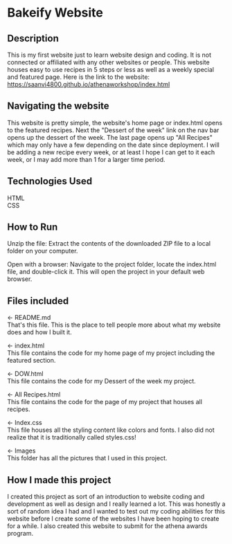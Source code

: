 # Bakeify Website
## Description<br>
This is my first website just to learn website design and coding. It is not connected or affiliated with any other websites or people. This website houses easy to use recipes in 5 steps or less as well as a weekly special and featured page.
Here is the link to the website: https://saanvi4800.github.io/athenaworkshop/index.html
## Navigating the website
This website is pretty simple, the website's home page or index.html opens to the featured recipes. Next the "Dessert of the week" link on the nav bar opens up the dessert of the week. The last page opens up "All Recipes" which may only have a few depending on the date since deployment. I will be adding a new recipe every week, or at least I hope I can get to it each week, or I may add more than 1 for a larger time period.

## Technologies Used<br>
HTML<br>
CSS<br>

## How to Run<br>
Unzip the file: Extract the contents of the downloaded ZIP file to a local folder on your computer.<br>

Open with a browser: Navigate to the project folder, locate the index.html file, and double-click it. This will open the project in your default web browser.


## Files included<br>
← README.md<br>
That's this file. This is the place to tell people more about what my website does and how I built it.<br>

← index.html<br>
This file contains the code for my home page of my project including the featured section.<br>

← DOW.html<br>
This file contains the code for my Dessert of the week my project.<br>

← All Recipes.html<br>
This file contains the code for the page of my project that houses all recipes.<br>

← Index.css<br>
This file houses all the styling content like colors and fonts. I also did not realize that it is traditionally called styles.css!<br>

← Images<br>
This folder has all the pictures that I used in this project.<br>


## How I made this project<br>
I created this project as sort of an introduction to website coding and development as well as design and I really learned a lot. This was honestly a sort of random idea I had and I wanted to test out my coding abilities for this website before I create some of the websites I have been hoping to create for a while. I also created this website to submit for the athena awards program.
